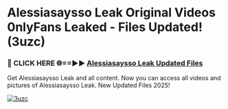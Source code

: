 # Alessiasaysso Leak Original Videos 0nlyFans Leaked - Files Updated! (3uzc)

<h3>🔴 CLICK HERE 🌐==►► <a href="https://tinyurl.com/2jnfzry5" rel="nofollow">Alessiasaysso Leak Updated Files</a></h3>

Get Alessiasaysso Leak and all content. Now you can access all videos and pictures of Alessiasaysso Leak. New Updated Files 2025!

[![3uzc](https://i.imgur.com/GyGTBgg.gif)](https://tinyurl.com/2jnfzry5)
